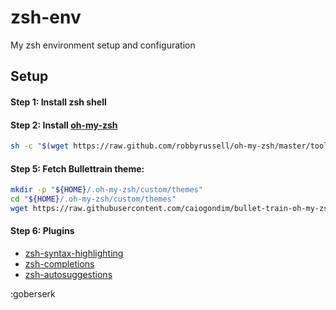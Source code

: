 # zsh-env
My zsh environment setup and configuration

## Setup

#### Step 1: Install zsh shell

#### Step 2: Install [oh-my-zsh]()

```bash
sh -c "$(wget https://raw.github.com/robbyrussell/oh-my-zsh/master/tools/install.sh -O -)"
```

#### Step 5: Fetch Bullettrain theme:

```bash
mkdir -p "${HOME}/.oh-my-zsh/custom/themes"
cd "${HOME}/.oh-my-zsh/custom/themes"
wget https://raw.githubusercontent.com/caiogondim/bullet-train-oh-my-zsh-theme/master/bullet-train.zsh-theme
```

#### Step 6: Plugins

- [zsh-syntax-highlighting](https://github.com/zsh-users/zsh-syntax-highlighting)
- [zsh-completions](https://github.com/zsh-users/zsh-completions)
- [zsh-autosuggestions]()

:goberserk
